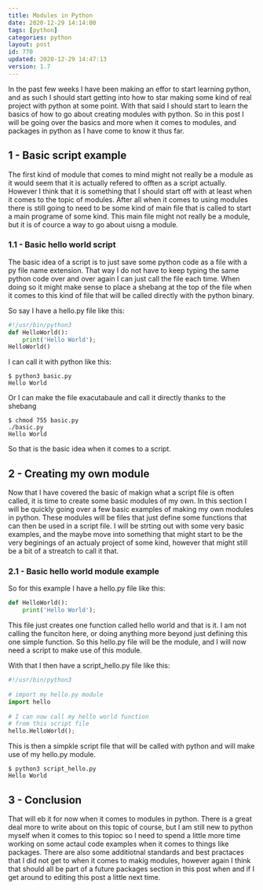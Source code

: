 ```yaml
---
title: Modules in Python
date: 2020-12-29 14:14:00
tags: [python]
categories: python
layout: post
id: 770
updated: 2020-12-29 14:47:13
version: 1.7
---
```


In the past few weeks I have been making an effor to start learning python, and as such I should start getting into how to star making some kind of real project with python at some point. With that said I should start to learn the basics of how to go about creating modules with python. So in this post I will be going over the basics and more when it comes to modules, and packages in python as I have come to know it thus far.

<!-- more -->

## 1 - Basic script example

The first kind of module that comes to mind might not really be a module as it would seem that it is actually refered to offten as a script actually. However I think that it is something that I should start off with at least when it comes to the topic of modules. After all when it comes to using modules there is still going to need to be some kind of main file that is called to start a main programe of some kind. This main file might not really be a module, but it is of cource a way to go about uisng a module.

### 1.1 - Basic hello world script

The basic idea of a script is to just save some python code as a file with a py file name extension. That way I do not have to keep typing the same python code over and over again I can just call the file each time. When doing so it might make sense to place a shebang at the top of the file when it comes to this kind of file that will be called directly with the python binary.

So say I have a hello.py file like this:

```python
#!/usr/bin/python3
def HelloWorld():
    print('Hello World');
HelloWorld()
```

I can call it with python like this:

```
$ python3 basic.py
Hello World
```

Or I can make the file exacutabaule and call it directly thanks to the shebang

```
$ chmod 755 basic.py
./basic.py
Hello World
```

So that is the basic idea when it comes to a script.

## 2 - Creating my own module

Now that I have covered the basic of makign what a script file is often called, it is time to create some basic modules of my own. In this section I will be quickly going over a few basic examples of making my own modules in python. These modules will be files that just define some functions that can then be used in a script file. I will be strting out with some very basic examples, and the maybe move into something that might start to be the very beginings of an actualy project of some kind, however that might still be a bit of a streatch to call it that.

### 2.1 - Basic hello world module example

So for this example I have a hello.py file like this:

```python
def HelloWorld():
    print('Hello World');
```

This file just creates one function called hello world and that is it. I am not calling the funciton here, or doing anything more beyond just defining this one simple function. So this hello.py file will be the module, and I will now need a script to make use of this module.

With that I then have a script\_hello.py file like this:

```python
#!/usr/bin/python3
 
# import my hello.py module
import hello
 
# I can now call my hello world function
# from this script file
hello.HelloWorld();
```

This is then a simpkle script file that will be called with python and will make use of my hello.py module.

```
$ python3 script_hello.py
Hello World
```

## 3 - Conclusion

That will eb it for now when it comes to modules in python. There is a great deal more to write about on this topic of course, but I am still new to python myself when it comes to this topioc so I need to spend a little more time working on some actaul code examples when it comes to things like packages. There are also some additiotnal standards and best practaces that I did not get to when it comes to makig modules, however again I think that should all be part of a future packages section in this post when  and if I get around to editing this post a little next time.

